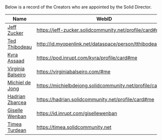 Below is a record of the Creators who are appointed by the Solid Director.

| Name      | WebID      |
| --------- | ---------- |
| [Jeff Zucker](https://github.com/jeff-zucker) | https://jeff-zucker.solidcommunity.net/profile/card#me |
| [Ted Thibodeau](https://github.com/TallTed) | http://id.myopenlink.net/dataspace/person/tthibodeau#this |
| [Kyra Assaad](https://github.com/kyraassaad) | https://pod.inrupt.com/kyra/profile/card#me |
| [Virginia Balseiro](https://github.com/VirginiaBalseiro) | https://virginiabalseiro.com/#me |
| [Michiel de Jong](https://github.com/michielbdejong) | https://michielbdejong.solidcommunity.net/profile/card#me |
| [Hadrian Zbarcea](https://github.com/hzbarcea) | https://hadrian.solidcommunity.net/profile/card#me |
| [Giselle Wenban](https://github.com/gisellewenban) | https://id.inrupt.com/gisellewenban |
| [Timea Turdean](https://github.com/timea-solid) | https://timea.solidcommunity.net |
